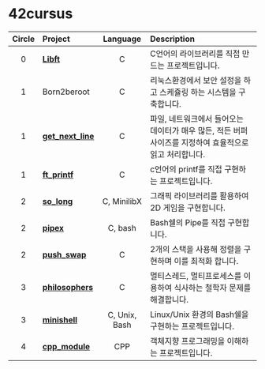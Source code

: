# 42cursus

| Circle | Project                | Language | Description |
| :----: | :--------------------- | :------: | :----------------------------------------------- |
|   0    | [**Libft**](https://github.com/hotkimho/42cursus/tree/master/libft) |    C     | C언어의 라이브러리를 직접 만드는 프로젝트입니다.               |
|   1    | Born2beroot  |    C     | 리눅스환경에서 보안 설정을 하고 스케쥴링 하는 시스템을 구축합니다. |
|   1    | [**get_next_line**](https://github.com/hotkimho/42cursus/tree/master/gnl)   |    C    | 파일, 네트워크에서 들어오는 데이터가 매우 많든, 적든 버퍼 사이즈를 지정하여 효율적으로 읽고 처리합니다. |
|   1    | [**ft_printf**](https://github.com/hotkimho/42cursus/tree/master/ft_printf)  |    C     | c언어의 printf를 직접 구현하는 프로젝트입니다. |
|   2    |  [**so_long**](https://github.com/hotkimho/42cursus/tree/master/so_long)  |   C, MinilibX  | 그래픽 라이브러리를 활용하여 2D 게임을 구현합니다. | 
|   2    |  [**pipex**](https://github.com/hotkimho/42cursus/tree/master/pipex)  |   C, bash  | Bash쉘의 Pipe를 직접 구현합니다. | 
|   2    |  [**push_swap**](https://github.com/hotkimho/42cursus/tree/master/push_swap)  |   C  | 2개의 스택을 사용해 정렬을 구현하며 이를 최적화 합니다. | 
|   3    |  [**philosophers**](https://github.com/hotkimho/42cursus/tree/master/philosophers)  |   C | 멀티스레드, 멀티프로세스를 이용하여 식사하는 철학자 문제를 해결합니다. | 
|   3    |  [**minishell**](https://github.com/hotkimho/42cursus/tree/master/minishell)  |   C, Unix, Bash  | Linux/Unix 환경의 Bash쉘을 구현하는 프로젝트입니다. | 
|   4    |  [**cpp_module**](https://github.com/hotkimho/42cursus/tree/master/cpp_module)  |   CPP  | 객체지향 프로그래밍을 이해하는 프로젝트입니다. | 
